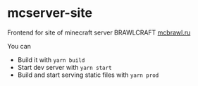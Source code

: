 # mcserver-site

Frontend for site of minecraft server BRAWLCRAFT [mcbrawl.ru](https://mcbrawl.ru)

You can

* Build it with `yarn build`
* Start dev server with `yarn start`
* Build and start serving static files with `yarn prod`